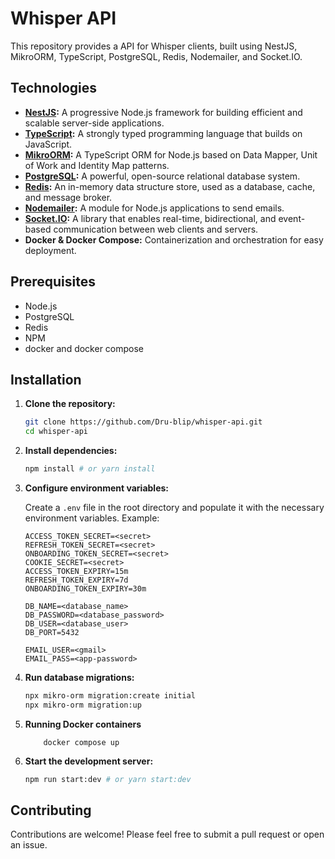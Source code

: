 # Whisper API

This repository provides a  API for Whisper clients, built using NestJS, MikroORM, TypeScript, PostgreSQL, Redis, Nodemailer, and Socket.IO.

## Technologies

-   **[NestJS](https://nestjs.com/):** A progressive Node.js framework for building efficient and scalable server-side applications.
-   **[TypeScript](https://www.typescriptlang.org/):** A strongly typed programming language that builds on JavaScript.
-   **[MikroORM](https://mikro-orm.io/):** A TypeScript ORM for Node.js based on Data Mapper, Unit of Work and Identity Map patterns.
-   **[PostgreSQL](https://www.postgresql.org/):** A powerful, open-source relational database system.
-   **[Redis](https://redis.io/):** An in-memory data structure store, used as a database, cache, and message broker.
-   **[Nodemailer](https://nodemailer.com/about/):** A module for Node.js applications to send emails.
-   **[Socket.IO](https://socket.io/):** A library that enables real-time, bidirectional, and event-based communication between web clients and servers.
-   **Docker & Docker Compose:** Containerization and orchestration for easy deployment.
 

## Prerequisites
-   Node.js
-   PostgreSQL
-   Redis
-   NPM
-   docker and docker compose

## Installation
1.  **Clone the repository:**
    ```bash
    git clone https://github.com/Dru-blip/whisper-api.git
    cd whisper-api
    ```
2.  **Install dependencies:**
    ```bash
    npm install # or yarn install
    ```
3.  **Configure environment variables:**

    Create a `.env` file in the root directory and populate it with the necessary environment variables. Example:
    ```
    ACCESS_TOKEN_SECRET=<secret>
    REFRESH_TOKEN_SECRET=<secret>
    ONBOARDING_TOKEN_SECRET=<secret>
    COOKIE_SECRET=<secret>
    ACCESS_TOKEN_EXPIRY=15m
    REFRESH_TOKEN_EXPIRY=7d
    ONBOARDING_TOKEN_EXPIRY=30m
    ```
    ```
    DB_NAME=<database_name>
    DB_PASSWORD=<database_password>
    DB_USER=<database_user>
    DB_PORT=5432
    ```
    
    ```
    EMAIL_USER=<gmail>
    EMAIL_PASS=<app-password>
    ```

4.  **Run database migrations:**

    ```bash
    npx mikro-orm migration:create initial
    npx mikro-orm migration:up
    ```
5. **Running Docker containers**
    ```
        docker compose up
    ```

5.  **Start the development server:**

    ```bash
    npm run start:dev # or yarn start:dev
    ```


## Contributing
Contributions are welcome! Please feel free to submit a pull request or open an issue.
